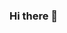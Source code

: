 ### Hi there 👋

<!--
**lcp87/lcp87** is a ✨ _special_ ✨ repository because its `README.md` (this file) appears on your GitHub profile.

lcp87/README.md
Hi, I´m Laura 👋
🔍 I’m currently looking for a job as a data analyst
🔍 I’m biologist and junior data analyst 
❤️💻 I love researching and investigating in data
👩🏽‍🎓 I’ve learned Data Analytics in Bootcamp @ Adalab

💌 How to reach me: laurapeinadodata@gmail.com
⚡ Tableau : https://public.tableau.com/app/profile/laura.c.peinado
☑️ LinkedIn : https://www.linkedin.com/in/lauracpeinado/
